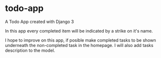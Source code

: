# todo-app
A Todo App created with Django 3

In this app every completed item will be indicated by a strike on it's name.

I hope to improve on this app, if posible make completed tasks to be shown underneath the non-completed task in the homepage. I will also add tasks description to the model.
